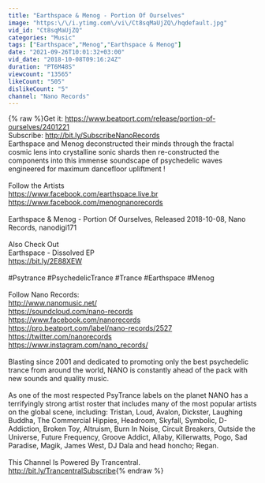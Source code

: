 ```yaml
---
title: "Earthspace & Menog - Portion Of Ourselves"
image: "https:\/\/i.ytimg.com\/vi\/Ct8sqMaUjZQ\/hqdefault.jpg"
vid_id: "Ct8sqMaUjZQ"
categories: "Music"
tags: ["Earthspace","Menog","Earthspace & Menog"]
date: "2021-09-26T10:01:32+03:00"
vid_date: "2018-10-08T09:16:24Z"
duration: "PT6M48S"
viewcount: "13565"
likeCount: "505"
dislikeCount: "5"
channel: "Nano Records"
---
```

{% raw %}Get it: <a rel="nofollow" target="blank" href="https://www.beatport.com/release/portion-of-ourselves/2401221">https://www.beatport.com/release/portion-of-ourselves/2401221</a><br />Subscribe: <a rel="nofollow" target="blank" href="http://bit.ly/SubscribeNanoRecords">http://bit.ly/SubscribeNanoRecords</a><br />Earthspace and Menog deconstructed their minds through the fractal cosmic lens into crystalline sonic shards then re-constructed the components into this immense soundscape of psychedelic waves engineered for maximum dancefloor upliftment !<br /><br />Follow the Artists<br /><a rel="nofollow" target="blank" href="https://www.facebook.com/earthspace.live.br">https://www.facebook.com/earthspace.live.br</a><br /><a rel="nofollow" target="blank" href="https://www.facebook.com/menognanorecords">https://www.facebook.com/menognanorecords</a><br /><br />Earthspace &amp; Menog - Portion Of Ourselves, Released 2018-10-08, Nano Records, nanodigi171<br /><br />Also Check Out<br />Earthspace - Dissolved EP<br /><a rel="nofollow" target="blank" href="https://bit.ly/2E88XEW">https://bit.ly/2E88XEW</a><br /><br />#Psytrance #PsychedelicTrance #Trance #Earthspace #Menog<br /><br />Follow Nano Records:<br /><a rel="nofollow" target="blank" href="http://www.nanomusic.net/">http://www.nanomusic.net/</a><br /><a rel="nofollow" target="blank" href="https://soundcloud.com/nano-records">https://soundcloud.com/nano-records</a><br /><a rel="nofollow" target="blank" href="https://www.facebook.com/nanorecords">https://www.facebook.com/nanorecords</a><br /><a rel="nofollow" target="blank" href="https://pro.beatport.com/label/nano-records/2527">https://pro.beatport.com/label/nano-records/2527</a><br /><a rel="nofollow" target="blank" href="https://twitter.com/nanorecords">https://twitter.com/nanorecords</a><br /><a rel="nofollow" target="blank" href="https://www.instagram.com/nano_records/">https://www.instagram.com/nano_records/</a><br /><br />Blasting since 2001 and dedicated to promoting only the best psychedelic trance from around the world, NANO is constantly ahead of the pack with new sounds and quality music.<br /><br />As one of the most respected PsyTrance labels on the planet NANO has a terrifyingly strong artist roster that includes many of the most popular artists on the global scene, including: Tristan, Loud, Avalon, Dickster, Laughing Buddha, The Commercial Hippies, Headroom, Skyfall, Symbolic, D-Addiction, Broken Toy, Altruism, Burn In Noise, Circuit Breakers, Outside the Universe, Future Frequency, Groove Addict, Allaby, Killerwatts, Pogo, Sad Paradise, Magik, James West, DJ Dala and head honcho; Regan.<br /><br />This Channel Is Powered By Trancentral.<br /><a rel="nofollow" target="blank" href="http://bit.ly/TrancentralSubscribe">http://bit.ly/TrancentralSubscribe</a>{% endraw %}
